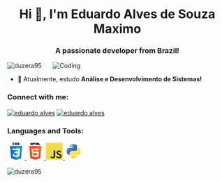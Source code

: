 <h1 align="center">Hi 👋, I'm Eduardo Alves de Souza Maximo</h1>
<h3 align="center">A passionate developer from Brazil!</h3>
<img align="right" alt="Coding" width="400" src="https://64.media.tumblr.com/606c866d99c8f8aa304cc746cd26ce95/482045a298b8f0d9-de/s500x750/f0daa0caa8ab5f04c9384301990a6558c1ed5bb2.gifv">

<p align="left"> <img src="https://komarev.com/ghpvc/?username=duzera95&label=Profile%20views&color=0e75b6&style=flat" alt="duzera95" /> </p>

- 🌱 Atualmente, estudo **Análise e Desenvolvimento de Sistemas!**

<h3 align="left">Connect with me:</h3>
<p align="left">
<a href="https://linkedin.com/in/eduardo alves" target="blank"><img align="center" src="https://raw.githubusercontent.com/rahuldkjain/github-profile-readme-generator/master/src/images/icons/Social/linked-in-alt.svg" alt="eduardo alves" height="30" width="40" /></a>
<a href="https://fb.com/eduardo alves" target="blank"><img align="center" src="https://raw.githubusercontent.com/rahuldkjain/github-profile-readme-generator/master/src/images/icons/Social/facebook.svg" alt="eduardo alves" height="30" width="40" /></a>
</p>

<h3 align="left">Languages and Tools:</h3>
<p align="left"> <a href="https://www.w3schools.com/css/" target="_blank" rel="noreferrer"> <img src="https://raw.githubusercontent.com/devicons/devicon/master/icons/css3/css3-original-wordmark.svg" alt="css3" width="40" height="40"/> </a> <a href="https://www.w3.org/html/" target="_blank" rel="noreferrer"> <img src="https://raw.githubusercontent.com/devicons/devicon/master/icons/html5/html5-original-wordmark.svg" alt="html5" width="40" height="40"/> </a> <a href="https://developer.mozilla.org/en-US/docs/Web/JavaScript" target="_blank" rel="noreferrer"> <img src="https://raw.githubusercontent.com/devicons/devicon/master/icons/javascript/javascript-original.svg" alt="javascript" width="40" height="40"/> </a> <a href="https://www.python.org" target="_blank" rel="noreferrer"> <img src="https://raw.githubusercontent.com/devicons/devicon/master/icons/python/python-original.svg" alt="python" width="40" height="40"/> </a> </p>


<p><img align="center" src="https://github-readme-streak-stats.herokuapp.com/?user=duzera95&" alt="duzera95" /></p>

